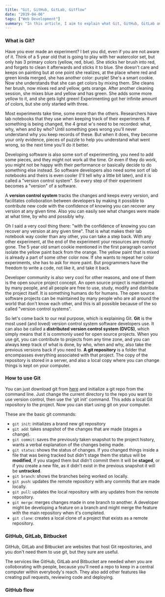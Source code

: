 ```yaml
---
title: "Git, GitHub, GitLab, Gitflow"
date: "2019-04-06"
tags: ["Web Development"]
summary: "In this article, I aim to explain what Git, GitHub, GitLab and GitHub flow are."
---
```


### What is Git?

Have you ever made an experiment? I bet you did, even if you are not aware of it. Think of a 5 year old that is going to play with her watercolor set, but only has 3 primary colors (yellow, red, blue). She sticks her brush into red, and forgets to clean it afterwards and sticks it to blue. She doesn't care and keeps on painting but at one point she realizes, at the place where red and green kinda merged, she has another color: purple! She's a smart cookie. Now she understands that she can get colors by mixing them. She cleans her brush, now mixes red and yellow, gets orange. After another cleaning session, she mixes blue and yellow and has green. She adds some more yellow to it, and she gets light green! Experimenting got her infinite amount of colors, but she only started with three.

Most experiments take time, some more than the others. Researchers have lab notebooks that they use when keeping track of their experiments. If something is being changed, the 4 great w's need to be recorded: what, why, when and by who? Until something goes wrong you'll never understand why you keep records of these. But when it does, they become your only evidence, pieces of puzzle to help you understand what went wrong, so the next time you'll do it better.

Developing software is also some sort of experimenting, you need to add some pieces, and they might not work all the time. Or even if they do work, you might not be happy with their performance or basically decide to do something else instead. So software developers also need some sort of lab notebooks and theirs is even cooler (I'll tell why a little bit later), and it is called a "version control system". So every step of their experiment becomes a "version" of a software.

A **version control system** tracks the changes and keeps every version, and facilitates colloboration between developers by making it possible to contribute new code with the confidence of knowing you can recover any version at any given time. Also you can easily see what changes were made at what time, by who and possibly why.

Oh I said a very cool thing there: "with the confidence of knowing you can recover any version at any given time". That is what makes their lab notebook way cooler than any other, you can take a step back. With any other experiment, at the end of the experiment your resources are mostly gone. The 5 year old smart cookie mentioned in the first paragraph cannot isolate the yellow paint back from the orange. The yellow paint that is mixed is already a part of some other color now. If she wants to repeat her color experiments, she has to ask for more paint. But programmers have the freedom to write a code, not like it, and take it back.

Developer community is also very cool for other reasons, and one of them is the open source project concept. An open source project is maintained by many people, and all people are free to use, study, modify and distribute the project itself. It is something humans do for humans. The open source software projects can be maintained by many people who are all around the world that don't know each other, and this is all possible because of the so called "version control systems".

So let's come back to our real purpose, which is explaining Git. **Git** is the most used (and loved) version control system software developers use. It can also be called a **distributed version control system (DVCS)**, which simply means that it is commonly used for open source projects. When you use git, you can contribute to projects from any time zone, and you can always keep track of what is done, by who, when and why, also take the previous versions back if you need to. **A git repository** is a folder that encompasses everything associated with that project. The copy of the repository is stored in a server, and also a local copy where you can change things is kept on your computer.

### How to use Git

You can just download git from [here](https://git-scm.com/book/en/v2/Getting-Started-Installing-Git) and initialize a git repo from the command line. Just change the current directory to the repo you want to use version control, then use the 'git init' command. This adds a local Git repository to the project. Now you can start using git on your computer.

These are the basic git commands:

- `git init`: initializes a brand new git repository
- `git add`: takes snapshot of the changes that are made (stages a change).
- `git commit`: saves the previously taken snapshot to the project history, wants a verbal explanation of the changes being made.
- `git status`: shows the status of changes. If you changed things inside a file that was being tracked but didn't stage them the status will be **modified**, if you staged them but didn't commit them it will be **staged**, or if you create a new file, as it didn't exist in the previous snapshot it will be **untracked**.
- `git branch`: shows the branches being worked on locally.
- `git push`: updates the remote repository with any commits that are made locally.
- `git pull`: updates the local repository with any updates from the remote repository.
- `git merge`: merges changes made in one branch to another. A developer might be developing a feature on a branch and might merge the feature with the main repository when it's completed.
- `git clone`: creates a local clone of a project that exists as a remote repository.

### GitHub, GitLab, Bitbucket

GitHub, GitLab and Bitbucket are websites that host Git repositories, and you don't need them to use git, but they sure are useful.

The services like GitHub, GitLab and Bitbucket are needed when you are colloborating with people, because you'll need a repo to keep in a central computer within everybody's reach. They also add other features like creating pull requests, reviewing code and deploying.

### GitHub flow
